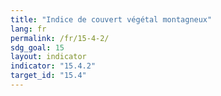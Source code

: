 ```yaml
---
title: "Indice de couvert végétal montagneux"
lang: fr
permalink: /fr/15-4-2/
sdg_goal: 15
layout: indicator
indicator: "15.4.2"
target_id: "15.4"
---
```


